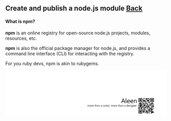 ## Create and publish a node.js module [Back](./../node.md)

#### What is npm?

**npm** is an online registry for open-source node.js projects, modules, resources, etc.

**npm** is also the official package manager for node.js, and provides a command line interface (CLI) for interacting with the registry.

For you ruby devs, npm is akin to rubygems.

<a href="http://aleen42.github.io/" target="_blank" ><img src="./../../../../pic/tail.gif"></a>